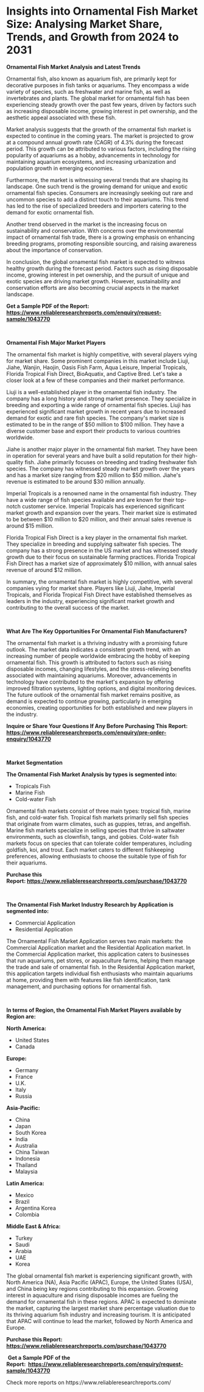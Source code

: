 <p><h1>Insights into Ornamental Fish Market Size: Analysing Market Share, Trends, and Growth from 2024 to 2031</h1></p><p><strong>Ornamental Fish Market Analysis and Latest Trends</strong></p>
<p><p>Ornamental fish, also known as aquarium fish, are primarily kept for decorative purposes in fish tanks or aquariums. They encompass a wide variety of species, such as freshwater and marine fish, as well as invertebrates and plants. The global market for ornamental fish has been experiencing steady growth over the past few years, driven by factors such as increasing disposable income, growing interest in pet ownership, and the aesthetic appeal associated with these fish.</p><p>Market analysis suggests that the growth of the ornamental fish market is expected to continue in the coming years. The market is projected to grow at a compound annual growth rate (CAGR) of 4.3% during the forecast period. This growth can be attributed to various factors, including the rising popularity of aquariums as a hobby, advancements in technology for maintaining aquarium ecosystems, and increasing urbanization and population growth in emerging economies.</p><p>Furthermore, the market is witnessing several trends that are shaping its landscape. One such trend is the growing demand for unique and exotic ornamental fish species. Consumers are increasingly seeking out rare and uncommon species to add a distinct touch to their aquariums. This trend has led to the rise of specialized breeders and importers catering to the demand for exotic ornamental fish.</p><p>Another trend observed in the market is the increasing focus on sustainability and conservation. With concerns over the environmental impact of ornamental fish trade, there is a growing emphasis on enhancing breeding programs, promoting responsible sourcing, and raising awareness about the importance of conservation.</p><p>In conclusion, the global ornamental fish market is expected to witness healthy growth during the forecast period. Factors such as rising disposable income, growing interest in pet ownership, and the pursuit of unique and exotic species are driving market growth. However, sustainability and conservation efforts are also becoming crucial aspects in the market landscape.</p></p>
<p><strong>Get a Sample PDF of the Report:&nbsp; <a href="https://www.reliableresearchreports.com/enquiry/request-sample/1043770">https://www.reliableresearchreports.com/enquiry/request-sample/1043770</a></strong></p>
<p>&nbsp;</p>
<p><strong>Ornamental Fish Major Market Players</strong></p>
<p><p>The ornamental fish market is highly competitive, with several players vying for market share. Some prominent companies in this market include Liuji, Jiahe, Wanjin, Haojin, Oasis Fish Farm, Aqua Leisure, Imperial Tropicals, Florida Tropical Fish Direct, BioAquatix, and Captive Bred. Let's take a closer look at a few of these companies and their market performance.</p><p>Liuji is a well-established player in the ornamental fish industry. The company has a long history and strong market presence. They specialize in breeding and exporting a wide range of ornamental fish species. Liuji has experienced significant market growth in recent years due to increased demand for exotic and rare fish species. The company's market size is estimated to be in the range of $50 million to $100 million. They have a diverse customer base and export their products to various countries worldwide.</p><p>Jiahe is another major player in the ornamental fish market. They have been in operation for several years and have built a solid reputation for their high-quality fish. Jiahe primarily focuses on breeding and trading freshwater fish species. The company has witnessed steady market growth over the years and has a market size ranging from $20 million to $50 million. Jiahe's revenue is estimated to be around $30 million annually.</p><p>Imperial Tropicals is a renowned name in the ornamental fish industry. They have a wide range of fish species available and are known for their top-notch customer service. Imperial Tropicals has experienced significant market growth and expansion over the years. Their market size is estimated to be between $10 million to $20 million, and their annual sales revenue is around $15 million.</p><p>Florida Tropical Fish Direct is a key player in the ornamental fish market. They specialize in breeding and supplying saltwater fish species. The company has a strong presence in the US market and has witnessed steady growth due to their focus on sustainable farming practices. Florida Tropical Fish Direct has a market size of approximately $10 million, with annual sales revenue of around $12 million.</p><p>In summary, the ornamental fish market is highly competitive, with several companies vying for market share. Players like Liuji, Jiahe, Imperial Tropicals, and Florida Tropical Fish Direct have established themselves as leaders in the industry, experiencing significant market growth and contributing to the overall success of the market.</p></p>
<p>&nbsp;</p>
<p><strong>What Are The Key Opportunities For Ornamental Fish Manufacturers?</strong></p>
<p><p>The ornamental fish market is a thriving industry with a promising future outlook. The market data indicates a consistent growth trend, with an increasing number of people worldwide embracing the hobby of keeping ornamental fish. This growth is attributed to factors such as rising disposable incomes, changing lifestyles, and the stress-relieving benefits associated with maintaining aquariums. Moreover, advancements in technology have contributed to the market's expansion by offering improved filtration systems, lighting options, and digital monitoring devices. The future outlook of the ornamental fish market remains positive, as demand is expected to continue growing, particularly in emerging economies, creating opportunities for both established and new players in the industry.</p></p>
<p><strong>Inquire or Share Your Questions If Any Before Purchasing This Report: <a href="https://www.reliableresearchreports.com/enquiry/pre-order-enquiry/1043770">https://www.reliableresearchreports.com/enquiry/pre-order-enquiry/1043770</a></strong></p>
<p>&nbsp;</p>
<p><strong>Market Segmentation</strong></p>
<p><strong>The Ornamental Fish Market Analysis by types is segmented into:</strong></p>
<p><ul><li>Tropicals Fish</li><li>Marine Fish</li><li>Cold-water Fish</li></ul></p>
<p><p>Ornamental fish markets consist of three main types: tropical fish, marine fish, and cold-water fish. Tropical fish markets primarily sell fish species that originate from warm climates, such as guppies, tetras, and angelfish. Marine fish markets specialize in selling species that thrive in saltwater environments, such as clownfish, tangs, and gobies. Cold-water fish markets focus on species that can tolerate colder temperatures, including goldfish, koi, and trout. Each market caters to different fishkeeping preferences, allowing enthusiasts to choose the suitable type of fish for their aquariums.</p></p>
<p><strong>Purchase this Report:&nbsp;<a href="https://www.reliableresearchreports.com/purchase/1043770">https://www.reliableresearchreports.com/purchase/1043770</a></strong></p>
<p>&nbsp;</p>
<p><strong>The Ornamental Fish Market Industry Research by Application is segmented into:</strong></p>
<p><ul><li>Commercial Application</li><li>Residential Application</li></ul></p>
<p><p>The Ornamental Fish Market Application serves two main markets: the Commercial Application market and the Residential Application market. In the Commercial Application market, this application caters to businesses that run aquariums, pet stores, or aquaculture farms, helping them manage the trade and sale of ornamental fish. In the Residential Application market, this application targets individual fish enthusiasts who maintain aquariums at home, providing them with features like fish identification, tank management, and purchasing options for ornamental fish.</p></p>
<p>&nbsp;</p>
<p><strong>In terms of Region, the Ornamental Fish Market Players available by Region are:</strong></p>
<p>
    <p> <strong> North America: </strong>
        <ul>
            <li>United States</li>
            <li>Canada</li>
        </ul>
        </p> 
    <p> <strong> Europe: </strong>
        <ul>
            <li>Germany</li>
            <li>France</li>
            <li>U.K.</li>
            <li>Italy</li>
            <li>Russia</li>
        </ul>
        </p> 
    <p> <strong> Asia-Pacific: </strong>
        <ul>
            <li>China</li>
            <li>Japan</li>
            <li>South Korea</li>
            <li>India</li>
            <li>Australia</li>
            <li>China Taiwan</li>
            <li>Indonesia</li>
            <li>Thailand</li>
            <li>Malaysia</li>
        </ul>
        </p> 
    <p> <strong> Latin America: </strong>
        <ul>
            <li>Mexico</li>
            <li>Brazil</li>
            <li>Argentina Korea</li>
            <li>Colombia</li>
        </ul>
        </p> 
    <p> <strong> Middle East & Africa: </strong>
        <ul>
            <li>Turkey</li>
            <li>Saudi</li>
            <li>Arabia</li>
            <li>UAE</li>
            <li>Korea</li>
        </ul>
    </p>
    </p>
<p><p>The global ornamental fish market is experiencing significant growth, with North America (NA), Asia Pacific (APAC), Europe, the United States (USA), and China being key regions contributing to this expansion. Growing interest in aquaculture and rising disposable incomes are fueling the demand for ornamental fish in these regions. APAC is expected to dominate the market, capturing the largest market share percentage valuation due to its thriving aquarium fish industry and increasing tourism. It is anticipated that APAC will continue to lead the market, followed by North America and Europe.</p></p>
<p><strong>Purchase this Report: <a href="https://www.reliableresearchreports.com/purchase/1043770">https://www.reliableresearchreports.com/purchase/1043770</a></strong></p>
<p>&nbsp;<strong>Get a Sample PDF of the Report:&nbsp;&nbsp;<a href="https://www.reliableresearchreports.com/enquiry/request-sample/1043770">https://www.reliableresearchreports.com/enquiry/request-sample/1043770</a></strong></p>
<p><strong></strong></p>
<p>Check more reports on https://www.reliableresearchreports.com/</p>